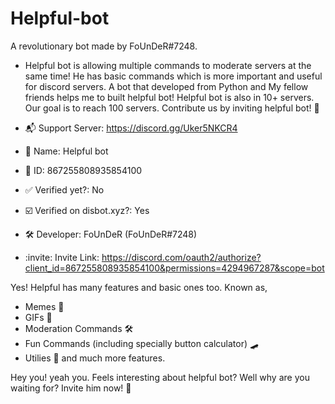 # Helpful-bot

A revolutionary bot made by FoUnDeR#7248. 
- Helpful bot is allowing multiple commands to moderate servers at the same time! 
  He has basic commands which is more important and useful for discord servers.
  A bot that developed from Python and My fellow friends helps me to built helpful bot!
  Helpful bot is also in 10+ servers. Our goal is to reach 100 servers. Contribute us by inviting helpful bot! :tada:


- :mailbox_with_mail: Support Server: https://discord.gg/Uker5NKCR4
- :pencil: Name: Helpful bot
- :card_index: ID: 867255808935854100
- :white_check_mark: Verified yet?: No
- :ballot_box_with_check: Verified on disbot.xyz?: Yes
- 🛠️ Developer: FoUnDeR (FoUnDeR#7248)
- :invite: Invite Link: https://discord.com/oauth2/authorize?client_id=867255808935854100&permissions=4294967287&scope=bot

Yes! Helpful has many features and basic ones too. Known as,
- Memes :rofl: 
- GIFs :zany_face: 
- Moderation Commands 🛠️
- Fun Commands (including specially button calculator) :skateboard: 
- Utilies 🔧
and much more features. 


Hey you! yeah you. Feels interesting about helpful bot? Well why are you waiting for? Invite him now! 👋
